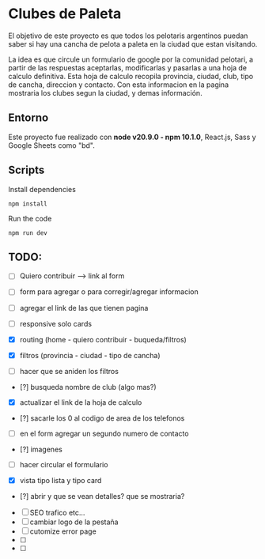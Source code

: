 # Clubes de Paleta

El objetivo de este proyecto es que todos los pelotaris argentinos puedan saber si hay una cancha de pelota a paleta en la ciudad que estan visitando.

La idea es que circule un formulario de google por la comunidad pelotari, a partir de las respuestas aceptarlas, modificarlas y pasarlas a una hoja de calculo definitiva. Esta hoja de calculo recopila provincia, ciudad, club, tipo de cancha, direccion y contacto.
Con esta informacion en la pagina mostraria los clubes segun la ciudad, y demas información.

## Entorno

Este proyecto fue realizado con **node v20.9.0 - npm 10.1.0**, React.js, Sass y Google Sheets como "bd".

## Scripts
Install dependencies
```
npm install
```
Run the code
```
npm run dev
```


## TODO:

- [ ] Quiero contribuir --> link al form
- [ ] form para agregar o para corregir/agregar informacion
- [ ] agregar el link de las que tienen pagina
- [ ] responsive solo cards

- [x] routing (home - quiero contribuir - buqueda/filtros)
- [x] filtros (provincia - ciudad - tipo de cancha)
- [ ] hacer que se aniden los filtros

- [?] busqueda nombre de club (algo mas?)
- [x] actualizar el link de la hoja de calculo

- [?] sacarle los 0 al codigo de area de los telefonos
- [ ] en el form agregar un segundo numero de contacto
- [?] imagenes
- [ ] hacer circular el formulario

- [x] vista tipo lista y tipo card
- [?] abrir y que se vean detalles? que se mostraria?
- [ ] SEO trafico etc...
- [ ] cambiar logo de la pestaña
- [ ] cutomize error page
- [ ] 
- [ ] 
